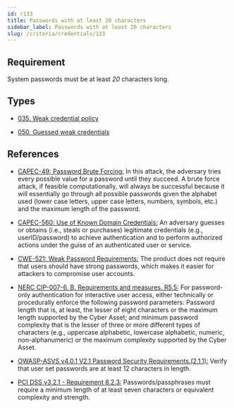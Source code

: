 ```yaml
---
id: r133
title: Passwords with at least 20 characters
sidebar_label: Passwords with at least 20 characters
slug: /criteria/credentials/133
---
```


## Requirement

System passwords must be
at least *20* characters long.

## Types

- [035. Weak credential policy](/types/035)

- [050. Guessed weak credentials](/types/050)

## References

- [CAPEC-49: Password Brute Forcing:](http://capec.mitre.org/data/definitions/49.html)
In this attack,
the adversary tries
every possible value for a password
until they succeed.
A brute force attack,
if feasible computationally,
will always be successful
because it will essentially go through
all possible passwords
given the alphabet used (lower case letters,
upper case letters, numbers,
symbols, etc.)
and the maximum length
of the password.

- [CAPEC-560: Use of Known Domain Credentials:](http://capec.mitre.org/data/definitions/560.html)
An adversary guesses or obtains
(i.e., steals or purchases) legitimate credentials
(e.g., userID/password)
to achieve authentication
and to perform authorized actions
under the guise of an authenticated user
or service.

- [CWE-521: Weak Password Requirements:](https://cwe.mitre.org/data/definitions/521.html)
The product does not require
that users should have strong passwords,
which makes it easier for attackers
to compromise user accounts.

- [NERC CIP-007-6. B. Requirements and measures. R5.5:](https://www.nerc.com/pa/Stand/Reliability%20Standards/CIP-007-6.pdf)
For password-only authentication
for interactive user access,
either technically or procedurally
enforce the following password parameters:
Password length that is,
at least, 
the lesser of eight characters
or the maximum length supported
by the Cyber Asset;
and minimum password complexity
that is the lesser of three or more
different types of characters
(e.g., uppercase alphabetic, lowercase alphabetic,
numeric, non-alphanumeric)
or the maximum complexity supported
by the Cyber Asset.

- [OWASP-ASVS v4.0.1 V2.1 Password Security Requirements.(2.1.1):](https://owasp.org/www-pdf-archive/OWASP_Application_Security_Verification_Standard_4.0-en.pdf)
Verify that user set passwords
are at least 12 characters in length.

- [PCI DSS v3.2.1 - Requirement 8.2.3:](https://www.pcisecuritystandards.org/documents/PCI_DSS_v3-2-1.pdf)
Passwords/passphrases must require
a minimum length of at least seven characters
or equivalent complexity and strength.
